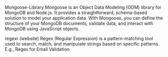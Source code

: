 Mongoose-Library
    Mongoose is an Object Data Modeling (ODM) library for MongoDB and Node.js. It provides a straightforward, schema-based solution to model your application data. With Mongoose, you can define the structure of your MongoDB documents, validate data, and interact with MongoDB using JavaScript objects.

regexr (website)
    Regex (Regular Expression) is a pattern-matching tool used to search, match, and manipulate strings based on specific patterns.
    E.g., Regex for Email Validation
